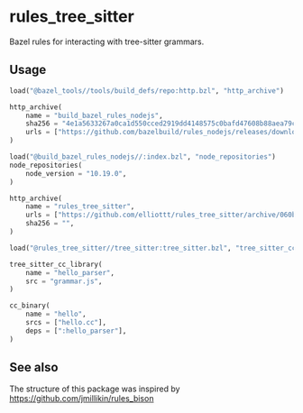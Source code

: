 # rules_tree_sitter

Bazel rules for interacting with tree-sitter grammars.

## Usage

```python
load("@bazel_tools//tools/build_defs/repo:http.bzl", "http_archive")

http_archive(
    name = "build_bazel_rules_nodejs",
    sha256 = "4e1a5633267a0ca1d550cced2919dd4148575c0bafd47608b88aea79c41b5ca3",
    urls = ["https://github.com/bazelbuild/rules_nodejs/releases/download/4.2.0/rules_nodejs-4.2.0.tar.gz"],
)

load("@build_bazel_rules_nodejs//:index.bzl", "node_repositories")
node_repositories(
    node_version = "10.19.0",
)

http_archive(
    name = "rules_tree_sitter",
    urls = ["https://github.com/elliottt/rules_tree_sitter/archive/060b9eb46619e3c22f6efbdba49279e7abbfb11f.tar.gz"],
    sha256 = "",
)
```

```python
load("@rules_tree_sitter//tree_sitter:tree_sitter.bzl", "tree_sitter_cc_library")

tree_sitter_cc_library(
    name = "hello_parser",
    src = "grammar.js",
)

cc_binary(
    name = "hello",
    srcs = ["hello.cc"],
    deps = [":hello_parser"],
)
```

## See also

The structure of this package was inspired by
https://github.com/jmillikin/rules_bison
